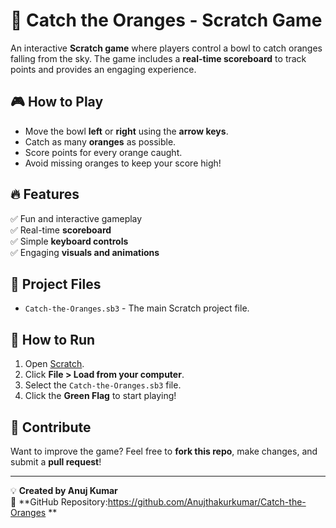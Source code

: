 # 🍊 Catch the Oranges - Scratch Game

An interactive **Scratch game** where players control a bowl to catch oranges falling from the sky. The game includes a **real-time scoreboard** to track points and provides an engaging experience.

## 🎮 How to Play
- Move the bowl **left** or **right** using the **arrow keys**.
- Catch as many **oranges** as possible.
- Score points for every orange caught.
- Avoid missing oranges to keep your score high!

## 🔥 Features
✅ Fun and interactive gameplay  
✅ Real-time **scoreboard**  
✅ Simple **keyboard controls**  
✅ Engaging **visuals and animations**  

## 📂 Project Files
- `Catch-the-Oranges.sb3` - The main Scratch project file.

## 🚀 How to Run
1. Open [Scratch](https://scratch.mit.edu/).
2. Click **File > Load from your computer**.
3. Select the `Catch-the-Oranges.sb3` file.
4. Click the **Green Flag** to start playing!

## 🌟 Contribute
Want to improve the game? Feel free to **fork this repo**, make changes, and submit a **pull request**!  

---

💡 **Created by Anuj Kumar**  
📌 **GitHub Repository:https://github.com/Anujthakurkumar/Catch-the-Oranges ** 

